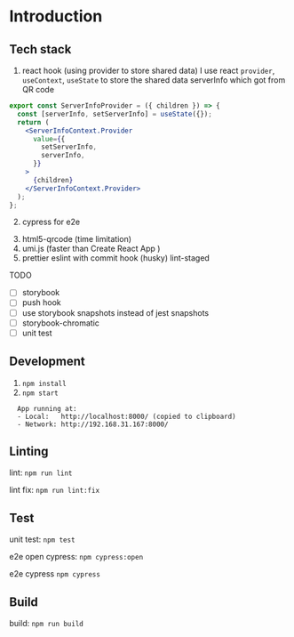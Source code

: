 # Introduction

## Tech stack

1. react hook (using provider to store shared data)
   I use react `provider`, `useContext`, `useState` to store the shared data serverInfo which got from QR code

```jsx
export const ServerInfoProvider = ({ children }) => {
  const [serverInfo, setServerInfo] = useState({});
  return (
    <ServerInfoContext.Provider
      value={{
        setServerInfo,
        serverInfo,
      }}
    >
      {children}
    </ServerInfoContext.Provider>
  );
};
```

2. cypress for e2e

3) html5-qrcode (time limitation)
4) umi.js (faster than Create React App )
5) prettier eslint with commit hook (husky) lint-staged

TODO

- [ ] storybook
- [ ] push hook
- [ ] use storybook snapshots instead of jest snapshots
- [ ] storybook-chromatic
- [ ] unit test

## Development

1. `npm install`
2. `npm start`

```
  App running at:
  - Local:   http://localhost:8000/ (copied to clipboard)
  - Network: http://192.168.31.167:8000/
```

## Linting

lint: `npm run lint`

lint fix: `npm run lint:fix`

## Test

unit test: `npm test`

e2e open cypress: `npm cypress:open`

e2e cypress `npm cypress`

## Build

build: `npm run build`
